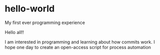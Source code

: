 # hello-world
My first ever programming experience 

Hello all!!

I am interested in programming and learning about how commits work. I hope one day to create an open-access script
for process automation
